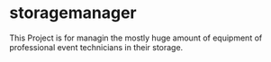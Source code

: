 # storagemanager
This Project is for managin the mostly huge amount of equipment of professional event technicians in their storage. 
